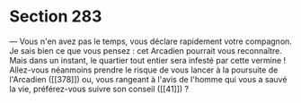 # Section 283

— Vous n'en avez pas le temps, vous déclare rapidement votre compagnon. Je sais bien ce que vous pensez : cet Arcadien pourrait vous reconnaître. Mais dans un instant, le quartier tout entier sera infesté par cette vermine !  
Allez-vous néanmoins prendre le risque de vous lancer à la poursuite de l'Arcadien ([[378]]) ou, vous rangeant à l'avis de l'homme qui vous a sauvé la vie, préférez-vous suivre son conseil ([[41]]) ?